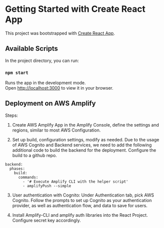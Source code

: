 # Getting Started with Create React App

This project was bootstrapped with [Create React App](https://github.com/facebook/create-react-app).

## Available Scripts

In the project directory, you can run:

### `npm start`

Runs the app in the development mode.\
Open [http://localhost:3000](http://localhost:3000) to view it in your browser.

## Deployment on AWS Amplify
Steps:

1. Create AWS Amplify App in the Amplify Console, define the settings and regions, similar to most AWS Configuration.

2. Set up build, configuration settings, modify as needed. Due to the usage of AWS Cognito and Backend services, we need to add the following additional code to build the backend for the deployment. Configure the build to a github repo.

```
backend:
  phases:
    build:
      commands:
        - '# Execute Amplify CLI with the helper script'
        - amplifyPush --simple
```

3. User authentication with Cognito: Under Authentication tab, pick AWS Cognito. Follow the prompts to set up Cognito as your authentication provider, as well as authentication flow, and data to save for users.

4. Install Amplify-CLI and amplify auth libraries into the React Project. Configure secret key accordingly.
